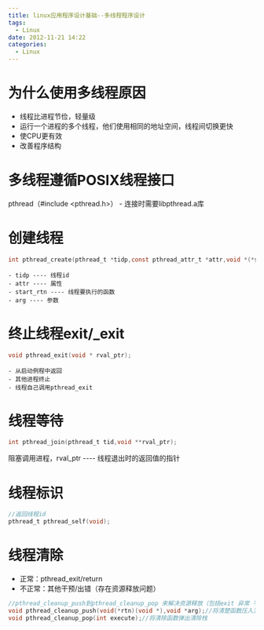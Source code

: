 ```yaml
---
title: linux应用程序设计基础--多线程程序设计
tags:
  - Linux
date: 2012-11-21 14:22
categories:
  - Linux
---
```


# 为什么使用多线程原因
- 线程比进程节俭，轻量级
- 运行一个进程的多个线程，他们使用相同的地址空间，线程间切换更快
- 使CPU更有效
- 改善程序结构

# 多线程遵循POSIX线程接口
pthread（#include <pthread.h>）
    - 连接时需要libpthread.a库

<!-- more -->

# 创建线程
```c
int pthread_create(pthread_t *tidp,const pthread_attr_t *attr,void *(*start_rtn)(void),void *arg);
```

    - tidp ---- 线程id
    - attr ---- 属性
    - start_rtn ---- 线程要执行的函数
    - arg ---- 参数

# 终止线程exit/_exit
```c
void pthread_exit(void * rval_ptr);
```

    - 从启动例程中返回
    - 其他进程终止
    - 线程自己调用pthread_exit

# 线程等待
```c
int pthread_join(pthread_t tid,void **rval_ptr);
```
阻塞调用进程，rval_ptr ---- 线程退出时的返回值的指针

# 线程标识
```c
//返回线程id
pthread_t pthread_self(void);
```

# 线程清除
- 正常：pthread_exit/return
- 不正常：其他干预/出错（存在资源释放问题）
```c
//pthread_cleanup_push到pthread_cleanup_pop 来解决资源释放（包括exit 异常 不包括return）
void pthread_cleanup_push(void(*rtn)(void *),void *arg);//将清楚函数压入清除栈
void pthread_cleanup_pop(int execute);//将清除函数弹出清除栈
```

